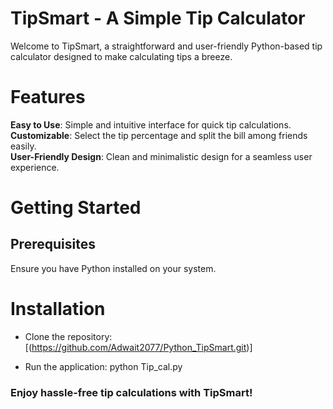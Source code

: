 # TipSmart - A Simple Tip Calculator
Welcome to TipSmart, a straightforward and user-friendly Python-based tip calculator designed to make calculating tips a breeze.

# Features
**Easy to Use**: Simple and intuitive interface for quick tip calculations.<br>
**Customizable**: Select the tip percentage and split the bill among friends easily.<br>
**User-Friendly Design**: Clean and minimalistic design for a seamless user experience.<br>

# Getting Started
## Prerequisites
Ensure you have Python installed on your system.

# Installation
- Clone the repository:
  [(https://github.com/Adwait2077/Python_TipSmart.git)]

- Run the application:
  python Tip_cal.py

### Enjoy hassle-free tip calculations with TipSmart!
